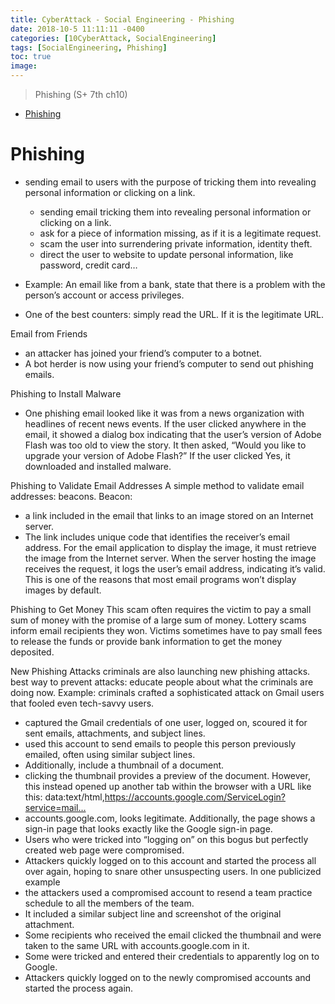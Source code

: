 ```yaml
---
title: CyberAttack - Social Engineering - Phishing
date: 2018-10-5 11:11:11 -0400
categories: [10CyberAttack, SocialEngineering]
tags: [SocialEngineering, Phishing]
toc: true
image:
---
```


> Phishing (S+ 7th ch10)

- [Phishing](#phishing)




# Phishing
- sending email to users with the purpose of tricking them into revealing personal information or clicking on a link.
  - sending email tricking them into revealing personal information or clicking on a link.
  - ask for a piece of information missing, as if it is a legitimate request.
  - scam the user into surrendering private information, identity theft.
  - direct the user to website to update personal information, like password, credit card…

- Example: An email like from a bank, state that there is a problem with the person’s account or access privileges.
- One of the best counters: simply read the URL. If it is the legitimate URL.

Email from Friends
- an attacker has joined your friend’s computer to a botnet.
- A bot herder is now using your friend’s computer to send out phishing emails.

Phishing to Install Malware
- One phishing email looked like it was from a news organization with headlines of recent news events. If the user clicked anywhere in the email, it showed a dialog box indicating that the user’s version of Adobe Flash was too old to view the story. It then asked, “Would you like to upgrade your version of Adobe Flash?” If the user clicked Yes, it downloaded and installed malware.

Phishing to Validate Email Addresses
	A simple method to validate email addresses: beacons.
	Beacon:
  - a link included in the email that links to an image stored on an Internet server.
  - The link includes unique code that identifies the receiver’s email address.
	For the email application to display the image, it must retrieve the image from the Internet server.
	When the server hosting the image receives the request, it logs the user’s email address, indicating it’s valid.
	This is one of the reasons that most email programs won’t display images by default.

Phishing to Get Money
	This scam often requires the victim to pay a small sum of money with the promise of a large sum of money.
	Lottery scams inform email recipients they won. Victims sometimes have to pay small fees to release the funds or provide bank information to get the money deposited.



New Phishing Attacks
	criminals are also launching new phishing attacks.
	best way to prevent attacks: educate people about what the criminals are doing now.
	Example:
	criminals crafted a sophisticated attack on Gmail users that fooled even tech-savvy users.
  - captured the Gmail credentials of one user, logged on, scoured it for sent emails, attachments, and subject lines.
  - used this account to send emails to people this person previously emailed, often using similar subject lines.
  - Additionally, include a thumbnail of a document.
  - clicking the thumbnail provides a preview of the document. However, this instead opened up another tab within the browser with a URL like this: data:text/html,https://accounts.google.com/ServiceLogin?service=mail…
  - accounts.google.com, looks legitimate. Additionally, the page shows a sign-in page that looks exactly like the Google sign-in page.
  - Users who were tricked into “logging on” on this bogus but perfectly created web page were compromised.
  - Attackers quickly logged on to this account and started the process all over again, hoping to snare other unsuspecting users.
	In one publicized example
  - the attackers used a compromised account to resend a team practice schedule to all the members of the team.
  - It included a similar subject line and screenshot of the original attachment.
  - Some recipients who received the email clicked the thumbnail and were taken to the same URL with accounts.google.com in it.
  - Some were tricked and entered their credentials to apparently log on to Google.
  - Attackers quickly logged on to the newly compromised accounts and started the process again.
